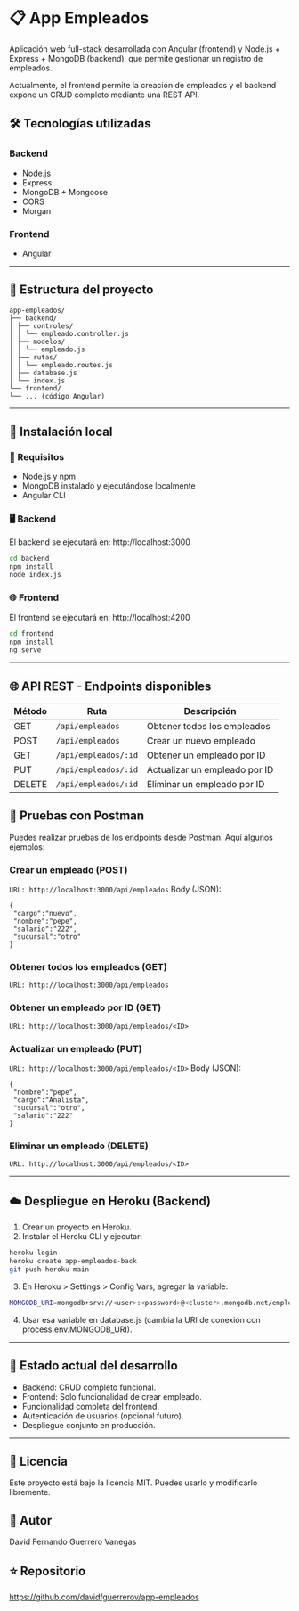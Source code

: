 # 📋 App Empleados

Aplicación web full-stack desarrollada con Angular (frontend) y Node.js + Express + MongoDB (backend), que permite gestionar un registro de empleados.

Actualmente, el frontend permite la creación de empleados y el backend expone un CRUD completo mediante una REST API.

## 🛠️ Tecnologías utilizadas

### Backend
- Node.js
- Express
- MongoDB + Mongoose
- CORS
- Morgan

### Frontend
- Angular

---

## 📁 Estructura del proyecto
````
app-empleados/
├── backend/
│ ├── controles/
│ │ └── empleado.controller.js
│ ├── modelos/
│ │ └── empleado.js
│ ├── rutas/
│ │ └── empleado.routes.js
│ ├── database.js
│ └── index.js
└── frontend/
└── ... (código Angular)
````
---
## 🚀 Instalación local

### 🔧 Requisitos

- Node.js y npm
- MongoDB instalado y ejecutándose localmente
- Angular CLI

### 🖥️ Backend
El backend se ejecutará en: http://localhost:3000
```bash
cd backend
npm install
node index.js
```
### 🌐 Frontend
El frontend se ejecutará en: http://localhost:4200
```bash
cd frontend
npm install
ng serve
```
---
## 🌐 API REST - Endpoints disponibles
| Método | Ruta                 | Descripción                   |
| ------ | -------------------- | ----------------------------- |
| GET    | `/api/empleados`     | Obtener todos los empleados   |
| POST   | `/api/empleados`     | Crear un nuevo empleado       |
| GET    | `/api/empleados/:id` | Obtener un empleado por ID    |
| PUT    | `/api/empleados/:id` | Actualizar un empleado por ID |
| DELETE | `/api/empleados/:id` | Eliminar un empleado por ID   |

## 🧪 Pruebas con Postman
Puedes realizar pruebas de los endpoints desde Postman. Aquí algunos ejemplos:

### Crear un empleado (POST)
````URL: http://localhost:3000/api/empleados````
Body (JSON):
````
{
 "cargo":"nuevo",
 "nombre":"pepe",
 "salario":"222",
 "sucursal":"otro"
}
````

### Obtener todos los empleados (GET)
````URL: http://localhost:3000/api/empleados````

### Obtener un empleado por ID (GET)
````URL: http://localhost:3000/api/empleados/<ID>````

### Actualizar un empleado (PUT)
````URL: http://localhost:3000/api/empleados/<ID>````
Body (JSON):
````
{
 "nombre":"pepe",
 "cargo":"Analista",
 "sucursal":"otro",
 "salario":"222"
}
````
### Eliminar un empleado (DELETE)
````URL: http://localhost:3000/api/empleados/<ID>````

---
## ☁️ Despliegue en Heroku (Backend)
1. Crear un proyecto en Heroku.
2. Instalar el Heroku CLI y ejecutar:

````bash
heroku login
heroku create app-empleados-back
git push heroku main
````
3. En Heroku > Settings > Config Vars, agregar la variable:
````bash
MONGODB_URI=mongodb+srv://<user>:<password>@<cluster>.mongodb.net/empleados
````
4. Usar esa variable en database.js (cambia la URI de conexión con process.env.MONGODB_URI).

---
## 📌 Estado actual del desarrollo
 - Backend: CRUD completo funcional.
 - Frontend: Solo funcionalidad de crear empleado.
 - Funcionalidad completa del frontend.
 - Autenticación de usuarios (opcional futuro).
 - Despliegue conjunto en producción.

---
## 📄 Licencia
Este proyecto está bajo la licencia MIT. Puedes usarlo y modificarlo libremente.

## 🤝 Autor
David Fernando Guerrero Vanegas

## ⭐ Repositorio
https://github.com/davidfguerrerov/app-empleados
